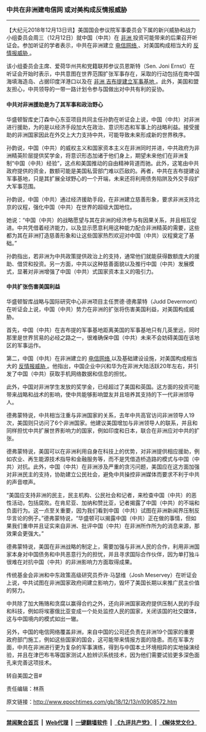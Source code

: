 ### 中共在非洲建电信网 或对美构成反情报威胁
------------------------

<p>
 【大纪元2018年12月13日讯】美国国会参议院军事委员会下属的新兴威胁和战力小组委员会周三（12月12日）就中国（中共）在
 <a href="http://www.epochtimes.com/gb/tag/%E9%9D%9E%E6%B4%B2.html">
  非洲
 </a>
 投资可能带来的后果召开听证会。参加听证的学者表示，中共在非洲建立
 <a href="http://www.epochtimes.com/gb/tag/%E7%94%B5%E4%BF%A1%E7%BD%91%E7%BB%9C.html">
  电信网络
 </a>
 、对美国构成相当大的
 <a href="http://www.epochtimes.com/gb/tag/%E5%8F%8D%E6%83%85%E6%8A%A5%E5%A8%81%E8%83%81.html">
  反情报威胁
 </a>
 。
</p>
<p>
 该小组委员会主席、爱荷华州共和党籍联邦参议员恩斯特（Sen. Joni Ernst）在听证会开始时表示，中共意图在世界范围扩张军事存在，采取的行动包括在南中国海填海造岛、占据印度洋港口以及在
 <a href="http://www.epochtimes.com/gb/tag/%E9%9D%9E%E6%B4%B2.html">
  非洲
 </a>
 <a href="http://www.epochtimes.com/gb/tag/%E5%90%89%E5%B8%83%E6%8F%90%E5%BB%BA%E7%AB%8B%E5%86%9B%E4%BA%8B%E5%9F%BA%E5%9C%B0.html">
  吉布提建立军事基地
 </a>
 。此外，美国和盟友担心，中共领导的一带一路计划令参与国做出对中共有利的妥协。
</p>
<h4>
 中共对非洲援助是为了其军事和政治野心
</h4>
<p>
 华盛顿智库史汀森中心东亚项目共同主任孙韵在听证会上说，中国（中共）对非洲进行援助，为的是以经济手段加大在政治、意识形态和军事上的战略利益。接受援助的非洲国家因此在外交上大力支持中共，可能导致未来形成新的世界秩序。
</p>
<p>
 孙韵说，中国（中共）的威权主义和国家资本主义在非洲同时并进，中共政府为非洲精英阶层提供奖学金，将意识形态加诸于他们身上，期望未来他们在非洲复制“中国（中共）经验”，这点和美国推动的自由精神背道而驰。此外，这笔由中共政府提供的资金，数额可能是美国私营部门难以匹敌的。再者，中共在吉布提建设军事基地，只是其扩展全球野心的一个开端，未来还将利用债务陷阱及外交手段扩大军事范围。
</p>
<p>
 孙韵说，中国（中共）通过经济援助手段，在非洲建立慈善形象，要求非洲支持北京的议程，强化中国（中共）在世界的超级大国地位。
</p>
<p>
 她说：“中国（中共）的战略愿望与其在非洲的经济参与有因果关系，并且相互促进。中共凭借着经济能力，以及显示愿意利用这种能力配合非洲精英的需要，这些都为其在非洲打造慈善形象和让这些国家热烈欢迎对中国（中共）议程奠定了基础。”
</p>
<p>
 孙韵指出，若非洲为中共政策提供政治上的支持，通常他们就能获得数额庞大的援助、借贷和投资。另一方面，中共以这种慈善面貌以及推行中国（中共）发展模式，显著对非洲增强了中国（中共）式国家资本主义的吸引力。
</p>
<h4>
 中共扩张伤害美国利益
</h4>
<p>
 华盛顿智库战略与国际研究中心非洲项目主任贾德·德弗蒙特（Judd Devermont）在听证会上说，中国（中共）势力在非洲的扩张将伤害美国利益，对美国构成威胁。
</p>
<p>
 首先，中国（中共）在吉布提的军事基地距离美国的军事基地只有几英里远，同时那里是世界贸易的必经之路之一，很难确保中国（中共）未来不会妨碍美国在该地区的军事运作。
</p>
<p>
 第二，中国（中共）在非洲建立的
 <a href="http://www.epochtimes.com/gb/tag/%E7%94%B5%E4%BF%A1%E7%BD%91%E7%BB%9C.html">
  电信网络
 </a>
 以及基础建设设施，对美国构成相当大的
 <a href="http://www.epochtimes.com/gb/tag/%E5%8F%8D%E6%83%85%E6%8A%A5%E5%A8%81%E8%83%81.html">
  反情报威胁
 </a>
 。他指出，中国企业中兴和华为在非洲大陆活跃20年左右，并引发了中国（中共）获取手机网络数据和信息的担忧。
</p>
<p>
 此外，中国对非洲学生发放的奖学金，已经超过了美国和英国。这方面的投资可能带来战略和战术的影响，使中共能够影响盟友并且培养其支持的下一代非洲领导人。
</p>
<p>
 德弗蒙特说，中共相当注重与非洲国家的关系，去年中共高官访问非洲领导人19次，美国则只访问了6个非洲国家。他建议美国增加与非洲领导人的联系，并且和同样担忧中共扩展世界影响力的国家，例如印度和日本，联合在非洲应对中共的扩张。
</p>
<p>
 德弗蒙特说，美国可以在非洲利用自身在科技上的优势，对非洲提供相应援助，例如农业、再生能源技术指导和金融服务等，而不是凭借造桥造路的模式与中国（中共）对抗。此外，中国（中共）在非洲涉及严重的贪污问题，美国应在这方面加强对非洲民主的支持，协助建立公民社会，避免中共操控非洲媒体而要求不利于中共的声音噤声。
</p>
<p>
 “美国应支持非洲的民主，民主机构、公民社会和记者，来检查中国（中共）的恶性活动，包括腐败。在肯尼亚、加纳和赞比亚，记者揭露了中国（中共）的不端和负面行为。这一点至关重要，因为我们看到中国（中共）试图在非洲新闻界压制反华言论的例子。”德弗蒙特说，“华盛顿可以揭露中国（中共）正在做的事情，但如果我们重申并且证实来自非洲、批评中国（中共）在非洲所作所为的消息来源，那效果会更强大。”
</p>
<p>
 德弗蒙特说，美国在非洲战略的制定上，需要加强与非洲人民的合作，利用非洲国家本身对中国债务和中共恶意行为的担忧，并且寻求国际合作伙伴，因为单打独斗很难在对抗中国（中共）的非洲影响力方面取得成果。
</p>
<p>
 传统基金会非洲和中东政策高级研究员乔许·马瑟维（Josh Meservey）在听证会上说，中共试图在非洲国家政府间建立影响力，毁坏了美国长期以来推广民主价值的努力。
</p>
<p>
 中共除了加大贿赂和贪腐以赢得合约之外，还向非洲国家政府提供压制人民的手段和科技，例如将埃塞俄比亚变成一个处处监控人民的国家，关闭该国的社交媒体，这与中国境内的模式如出一辙。
</p>
<p>
 另外，中国的电信网络覆盖非洲，来自中国的公司还负责在非洲19个国家的重要政府部门施工，例如这些国家的国会，这可能带来情报方面的隐患。而在军事方面，中共在非洲进行更为复杂的军事演练，得到与中国本土环境相异的实地操演经验，并且在津巴布韦等国家测试人脸辨识系统技术，因为他们需要试验更多深色面孔来完善这项技术。
</p>
<p>
 转自美国之音#
</p>
<p>
 责任编辑：林燕
</p>

原文链接：http://www.epochtimes.com/gb/18/12/13/n10908572.htm


------------------------
#### [禁闻聚合首页](https://github.com/gfw-breaker/banned-news/blob/master/README.md) &nbsp;|&nbsp; [Web代理](https://github.com/gfw-breaker/open-proxy/blob/master/README.md) &nbsp;|&nbsp; [一键翻墙软件](https://github.com/gfw-breaker/nogfw/blob/master/README.md) &nbsp;|&nbsp; [《九评共产党》](https://github.com/gfw-breaker/9ping.md/blob/master/README.md#九评之一评共产党是什么) &nbsp;|&nbsp; [《解体党文化》](https://github.com/gfw-breaker/jtdwh.md/blob/master/README.md#绪论)